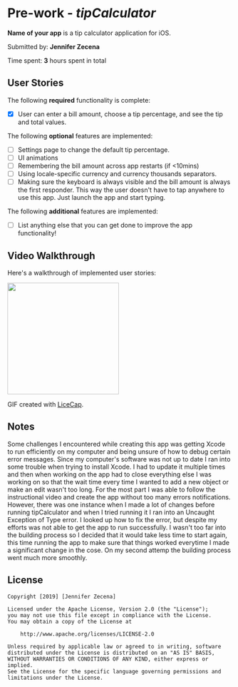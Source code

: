 # Pre-work - *tipCalculator*

**Name of your app** is a tip calculator application for iOS.

Submitted by: **Jennifer Zecena**

Time spent: **3** hours spent in total

## User Stories

The following **required** functionality is complete:

* [x] User can enter a bill amount, choose a tip percentage, and see the tip and total values.

The following **optional** features are implemented:
* [ ] Settings page to change the default tip percentage.
* [ ] UI animations
* [ ] Remembering the bill amount across app restarts (if <10mins)
* [ ] Using locale-specific currency and currency thousands separators.
* [ ] Making sure the keyboard is always visible and the bill amount is always the first responder. This way the user doesn't have to tap anywhere to use this app. Just launch the app and start typing.

The following **additional** features are implemented:

- [ ] List anything else that you can get done to improve the app functionality!

## Video Walkthrough 

Here's a walkthrough of implemented user stories:

<img src="http://g.recordit.co/PYkKVbrCbv.gif" width=250><br>

GIF created with [LiceCap](http://www.cockos.com/licecap/).

## Notes
Some challenges I encountered while creating this app was getting Xcode to run efficiently on my computer and being unsure of how to debug certain error messages. Since my computer's software was not up to date I ran into some trouble when trying to install Xcode. I had to update it multiple times and then when working on the app had to close everything else I was working on so that the wait time every time I wanted to add a new object or make an edit wasn't too long. For the most part I was able to follow the instructional video and create the app without too many errors notifications. However, there was one instance when I made a lot of changes before running tipCalculator and when I tried running it I ran into an Uncaught Exception of Type error. I looked up how to fix the error, but despite my efforts was not able to get the app to run successfully. I wasn't too far into the building process so I decided that it would take less time to start again, this time running the app to make sure that things worked everytime I made a significant change in the cose. On my second attemp the building process went much more smoothly. 

## License

    Copyright [2019] [Jennifer Zecena]

    Licensed under the Apache License, Version 2.0 (the "License");
    you may not use this file except in compliance with the License.
    You may obtain a copy of the License at

        http://www.apache.org/licenses/LICENSE-2.0

    Unless required by applicable law or agreed to in writing, software
    distributed under the License is distributed on an "AS IS" BASIS,
    WITHOUT WARRANTIES OR CONDITIONS OF ANY KIND, either express or implied.
    See the License for the specific language governing permissions and
    limitations under the License.

